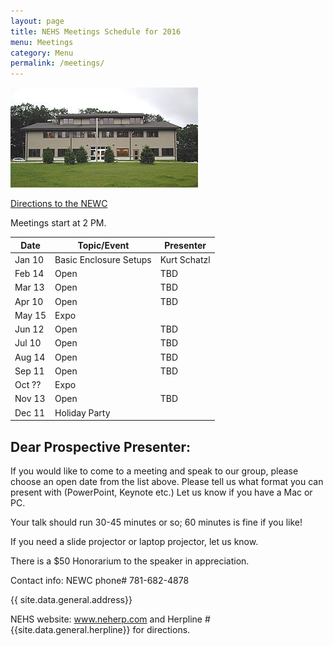 ```yaml
---
layout: page
title: NEHS Meetings Schedule for 2016
menu: Meetings
category: Menu
permalink: /meetings/
---
```



![New England Wildlife Center](/assets/New_England_Wildlife_Center.jpg)

[Directions to the NEWC](/directions/)

Meetings start at 2 PM.

|  Date | Topic/Event  | Presenter |
|---|---|---|
| Jan 10  |  Basic Enclosure Setups | Kurt Schatzl|
| Feb 14  |  Open  |  TBD |
| Mar 13  |  Open  |  TBD |
| Apr 10  |  Open  |  TBD |
| May 15  | Expo  |   |
| Jun 12  |  Open  |  TBD |
| Jul 10  |  Open  |  TBD |
| Aug 14  |  Open  |  TBD |
| Sep 11  |  Open  |  TBD |
| Oct ??  |  Expo  |   |
| Nov 13  |  Open  |  TBD |
| Dec 11  |  Holiday Party |   |
  
Dear Prospective Presenter:
------------------

If you would like to come to a meeting and speak to our group, please choose an open date from the list above. Please tell us what format you can present with (PowerPoint, Keynote etc.) Let us know if you have a Mac or PC. 

Your talk should run 30-45 minutes or so; 60 minutes is fine if you like!

If you need a slide projector or laptop projector, let us know.

There is a $50 Honorarium to the speaker in appreciation.


Contact info: NEWC phone# 781-682-4878

{{ site.data.general.address}}

NEHS website: www.neherp.com and Herpline # {{site.data.general.herpline}} for directions.